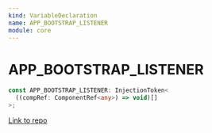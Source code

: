 ```yaml
---
kind: VariableDeclaration
name: APP_BOOTSTRAP_LISTENER
module: core
---
```


# APP_BOOTSTRAP_LISTENER

```ts
const APP_BOOTSTRAP_LISTENER: InjectionToken<
  ((compRef: ComponentRef<any>) => void)[]
>;
```

[Link to repo](https://github.com/timdeschryver/angular/blob/master/packages/core/src/application_tokens.ts#L66-L67)
